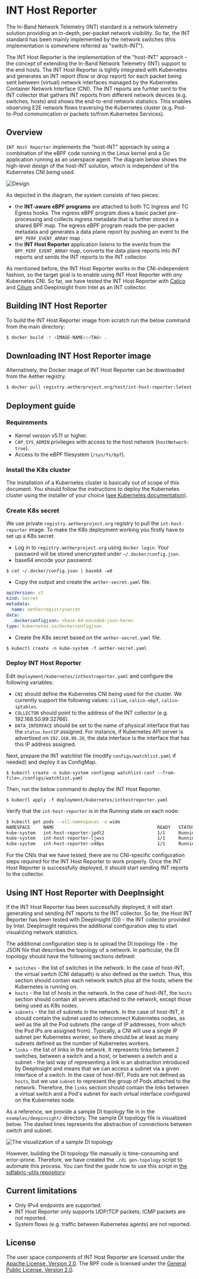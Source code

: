 <!--
Copyright 2021-present Open Networking Foundation
SPDX-License-Identifier: Apache-2.0
-->

# INT Host Reporter

The In-Band Network Telemetry (INT) standard is a network telemetry solution providing an in-depth, per-packet network visibility. 
So far, the INT standard has been mainly implemented by the network switches (this implementation is somewhere referred as "switch-INT"). 

The INT Host Reporter is the implementation of the "host-INT" approach - the concept of extending the In-Band Network Telemetry (INT)
support to the end hosts. 
The INT Host Reporter is tightly integrated with Kubernetes and generates an INT report (flow or drop report) for each packet being sent between (virtual) network interfaces managed by the Kubernetes Container Network Interface (CNI). 
The INT reports are furhter sent to the INT collector that gathers INT reports from different network devices (e.g. switches, hosts) and shows the end-to-end network statistics.
This enables observing E2E network flows traversing the Kubernetes cluster (e.g. Pod-to-Pod communication or packets to/from Kubernetes Services).

## Overview

`INT Host Reporter` implements the "host-INT" approach by using a combination of the eBPF code running in the Linux kernel 
and a Go application running as an userspace agent. The diagram below shows the high-level design of the host-INT solution, which is independent of the Kubernetes CNI being used.

![Design](docs/static/images/design.png?raw=true "High-level design of CNI-independent host-INT")

As depicted in the diagram, the system consists of two pieces:

- the **INT-aware eBPF programs** are attached to both TC Ingress and TC Egress hooks. The ingress eBPF program
does a basic packet pre-processing and collects ingress metadata that is further stored in a shared BPF map.
  The egress eBPF program reads the per-packet metadata and generates a data plane report by pushing an event to the 
  `BPF_PERF_EVENT_ARRAY` map .
- the **INT Host Reporter** application listens to the events from the `BPF_PERF_EVENT_ARRAY` map, converts
the data plane reports into INT reports and sends the INT reports to the INT collector. 
  
As mentioned before, the INT Host Reporter works in the CNI-independent fashion, so the target goal is to enable using INT Host Reporter with _any_ Kubernetes CNI. 
So far, we have tested the INT Host Reporter with [Calico](https://docs.projectcalico.org/getting-started/kubernetes/) and [Cilium](https://cilium.io/) and DeepInsight from Intel as an INT collector. 

## Building INT Host Reporter

To build the INT Host Reporter image from scratch run the below command from the main directory:

```bash
$ docker build -t <IMAGE-NAME>:<TAG> .
```

## Downloading INT Host Reporter image

Alternatively, the Docker image of INT Host Reporter can be downloaded from the Aether registry.

```bash
$ docker pull registry.aetherproject.org/tost/int-host-reporter:latest
```

## Deployment guide

### Requirements

- Kernel version v5.11 or higher. 
- `CAP_SYS_ADMIN` privileges with access to the host network (`hostNetwork: true`).
- Access to the eBPF filesystem (`/sys/fs/bpf`).

### Install the K8s cluster

The installation of a Kubernetes cluster is basically out of scope of this document. 
You should follow the instructions to deploy the Kubernetes cluster using the installer of your choice ([see Kubernetes documentation](https://kubernetes.io/docs/setup/)).

### Create K8s secret

We use private `registry.aetherproject.org` registry to pull the `int-host-reporter` image. To make the K8s deployment working
you firstly have to set up a K8s secret.

- Log in to `registry.aetherproject.org` using `docker login`. Your password will be stored unencrypted under `~/.docker/config.json`.
- base64 encode your password:

```
$ cat ~/.docker/config.json | base64 -w0
```

- Copy the output and create the `aether-secret.yaml` file.

```yaml
apiVersion: v1
kind: Secret
metadata:
  name: aetherregistrysecret
data:
  .dockerconfigjson: <base-64-encoded-json-here>
type: kubernetes.io/dockerconfigjson
```

- Create the K8s secret based on the `aether-secret.yaml` file.

`$ kubectl create -n kube-system -f aether-secret.yaml`

### Deploy INT Host Reporter

Edit `deployment/kubernetes/inthostreporter.yaml` and configure the following variables:

- `CNI` should define the Kubernetes CNI being used for the cluster. We currently support the following values: `cilium`, `calico-ebpf`, `calico-iptables`.
- `COLLECTOR` should point to the address of the INT collector (e.g. 192.168.50.99:32766).
- `DATA_INTERFACE` should be set to the name of physical interface that has the `status.hostIP` assigned. 
  For instance, if Kubernetes API server is advertised on `192.168.99.20`, the data interface is the interface that has this IP address assigned.

Next, prepare the INT watchlist file (modify `configs/watchlist.yaml` if needed) and deploy it as ConfigMap. 

`$ kubectl create -n kube-system configmap watchlist-conf --from-file=./configs/watchlist.yaml`

Then, run the below command to deploy the INT Host Reporter.

`$ kubectl apply -f deployment/kubernetes/inthostreporter.yaml`

Verify that the `int-host-reporter` is in the Running state on each node:

```bash
$ kubectl get pods --all-namespaces -o wide
NAMESPACE     NAME                                       READY   STATUS    RESTARTS   AGE     IP              NODE         NOMINATED NODE   READINESS GATES
kube-system   int-host-reporter-jpdl2                    1/1     Running   0          9m11s   10.79.233.238   worker2      <none>           <none>
kube-system   int-host-reporter-ljwvs                    1/1     Running   0          9m11s   10.68.235.172   worker1      <none>           <none>
kube-system   int-host-reporter-x48ps                    1/1     Running   0          9m11s   10.67.219.106   kubemaster   <none>           <none>
```

For the CNIs that we have tested, there are no CNI-specific configuration steps required for the INT Host Reporter to work properly.
Once the INT Host Reporter is successfully deployed, it should start sending INT reports to the collector. 

## Using INT Host Reporter with DeepInsight

If the INT Host Reporter has been successfully deployed, it will start generating and sending INT reports to the INT collector.
So far, the Host INT Reporter has been tested with DeepInsight (DI) - the INT collector provided by Intel. 
DeepInsight requires the additional configuration step to start visualizing network statistics.  

The additional configuration step is to upload the DI topology file - the JSON file that describes 
the topology of a network. In particular, the DI topology should have the following sections defined:

- `switches` - the list of switches in the network. In the case of host-INT, the virtual switch (CNI datapath) is also defined as the switch.
Thus, this section should contain each network switch plus all the hosts, where the Kubernetes is running on.
- `hosts` - the list of hosts in the network. In the case of host-INT, the `hosts` section should contain all servers attached to the network,
except those being used as K8s nodes.
- `subnets` - the list of subnets in the network. In the case of host-INT, it should contain the subnet used to interconnect Kubernetes nodes, as well as
the all the Pod subnets (the range of IP addresses, from which the Pod IPs are assigned from). Typically, a CNI will use a single IP subnet per Kubernetes worker,
  so there should be at least as many subnets defined as the number of Kubernetes workers.
- `links` - the list of links in the network. It represents links between 2 switches, between a switch and a host, or between a switch and a subnet -
the last way of representing a link is an abstraction introduced by DeepInsight and means that we can access a subnet via a given interface of a switch.
In the case of host-INT, Pods are not defined as `hosts`, but we use `subnet` to represent the group of Pods attached to the network. Therefore,
the `links` section should contain the links between a virtual switch and a Pod's subnet for each virtual interface configured on the Kubernetes node.

As a reference, we provide a sample DI topology file in in the `examples/deepinsight/` directory. The sample DI topology file is visualized below. The dashed lines
represents the abstraction of connections between switch and subnet. 

![The visualization of a sample DI topology](docs/static/images/di-topo.png?raw=true "The visualization of a sample DI topology")

However, building the DI topology file manually is time-consuming and error-prone. Therefore, we have created the `./di gen-topology` script
to automate this process. You can find the guide how to use this script in [the sdfabric-utils repository](https://github.com/opennetworkinglab/sdfabric-utils).

## Current limitations 

- Only IPv4 endpoints are supported.
- INT Host Reporter only supports UDP/TCP packets; ICMP packets are not reported.
- System flows (e.g. traffic between Kubernetes agents) are not reported.

## License

The user space components of INT Host Reporter are licensed under the [Apache License, Version 2.0](./LICENSE). The BPF code
is licensed under the [General Public License, Version 2.0](./bpf/COPYING). 